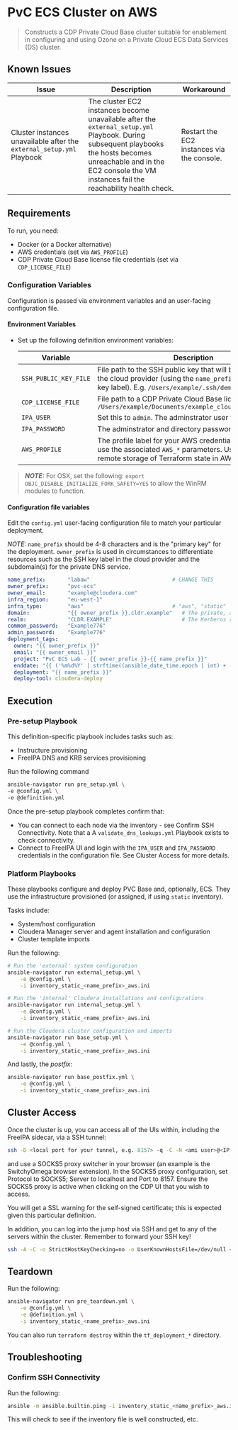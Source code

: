 # PvC ECS Cluster on AWS

> Constructs a CDP Private Cloud Base cluster suitable for enablement in configuring and using Ozone on a Private Cloud ECS Data Services (DS) cluster.

## Known Issues

| Issue | Description | Workaround |
|-------|-------------|------------|
| Cluster instances unavailable after the `external_setup.yml` Playbook | The cluster EC2 instances become unavailable after the `external_setup.yml` Playbook. During subsequent playbooks the hosts becomes unreachable and in the EC2 console the VM instances fail the reachability health check. | Restart the EC2 instances via the console. |

## Requirements

To run, you need:

* Docker (or a Docker alternative)
* AWS credentials (set via `AWS_PROFILE`)
* CDP Private Cloud Base license file credentials (set via `CDP_LICENSE_FILE`)

### Configuration Variables

Configuration is passed via environment variables and an user-facing configuration file.

#### Environment Variables

* Set up the following definition environment variables:

    | Variable | Description | Status |
    |----------|-------------|--------|
    | `SSH_PUBLIC_KEY_FILE` | File path to the SSH public key that will be uploaded to the cloud provider (using the `name_prefix` variable as the key label). E.g. `/Users/example/.ssh/demo_ops.pub` | Mandatory |
    | `CDP_LICENSE_FILE` | File path to a CDP Private Cloud Base license. E.g. `/Users/example/Documents/example_cloudera_license.txt` | Mandatory |
    | `IPA_USER` | Set this to `admin`. The adminstrator user for FreeIPA.  | Mandatory |
    | `IPA_PASSWORD` | The adminstrator and directory password for FreeIPA | Mandatory |
    | `AWS_PROFILE` | The profile label for your AWS credentials. Otherwise, use the associated `AWS_*` parameters. Used also for remote storage of Terraform state in AWS. | Mandatory |

> **_NOTE:_** For OSX, set the following: `export OBJC_DISABLE_INITIALIZE_FORK_SAFETY=YES` to allow the WinRM modules to function.

#### Configuration file variables

Edit the `config.yml` user-facing configuration file to match your particular deployment.

*NOTE:* `name_prefix` should be 4-8 characters and is the "primary key" for the deployment. `owner_prefix` is used in circumstances to differentiate resources such as the SSH key label in the cloud provider and the subdomain(s) for the private DNS service.

```yaml
name_prefix:       "labaw"                          # CHANGE THIS
owner_prefix:      "pvc-ecs"                        
owner_email:       "example@cloudera.com"            
infra_region:      "eu-west-1"                      
infra_type:        "aws"                            # "aws", "static"
domain:            "{{ owner_prefix }}.cldr.example"   # The private, adhoc subdomain (name_prefix.owner_prefix.cldr.demo)
realm:             "CLDR.EXAMPLE"                      # The Kerberos realm
common_password:   "Example776"                   
admin_password:    "Example776"                   
deployment_tags:
  owner: "{{ owner_prefix }}"
  email: "{{ owner_email }}"
  project: "PvC ECS Lab - {{ owner_prefix }}-{{ name_prefix }}"
  enddate: "{{ ('%m%d%Y' | strftime((ansible_date_time.epoch | int) + (90 * 86400))) }}"
  deployment: "{{ name_prefix }}"
  deploy-tool: cloudera-deploy
```

## Execution

### Pre-setup Playbook

This definition-specific playbook includes tasks such as:
* Instructure provisioning
* FreeIPA DNS and KRB services provisioning

Run the following command 

```bash
ansible-navigator run pre_setup.yml \
-e @config.yml \
-e @definition.yml
```

Once the pre-setup playbook completes confirm that:

* You can connect to each node via the inventory - see Confirm SSH Connectivity. Note that a A `validate_dns_lookups.yml` Playbook exists to check connectivity.
* Connect to FreeIPA UI and login with the `IPA_USER` and `IPA_PASSWORD` credentials in the configuration file. See Cluster Access for more details.

### Platform Playbooks

These playbooks configure and deploy PVC Base and, optionally, ECS. They use the infrastructure provisioned (or assigned, if using `static` inventory).

Tasks include:
* System/host configuration
* Cloudera Manager server and agent installation and configuration
* Cluster template imports

Run the following: 

```bash
# Run the 'external' system configuration
ansible-navigator run external_setup.yml \
    -e @config.yml \
    -i inventory_static_<name_prefix>_aws.ini
```

```bash
# Run the 'internal' Cloudera installations and configurations
ansible-navigator run internal_setup.yml \
    -e @config.yml \
    -i inventory_static_<name_prefix>_aws.ini
```

```bash
# Run the Cloudera cluster configuration and imports
ansible-navigator run base_setup.yml \
    -e @config.yml \
    -i inventory_static_<name_prefix>_aws.ini
```

And lastly, the _postfix_:

```bash
ansible-navigator run base_postfix.yml \
    -e @config.yml \
    -i inventory_static_<name_prefix>_aws.ini
```

## Cluster Access

Once the cluster is up, you can access all of the UIs within, including the FreeIPA sidecar, via a SSH tunnel:

```bash
ssh -D <local port for your tunnel, e.g. 8157> -q -C -N <ami user>@<IP address of jump host>
```

and use a SOCKS5 proxy switcher in your browser (an example is the SwitchyOmega browser extension).
In the SOCKS5 proxy configuration, set Protocol to SOCKS5; Server to localhost and Port to 8157. Ensure the SOCKS5 proxy is active when clicking on the CDP UI that you wish to access.

You will get a SSL warning for the self-signed certificate; this is expected given this particular definition.

In addition, you can log into the jump host via SSH and get to any of the servers within the cluster. Remember to forward your SSH key!

```bash
ssh -A -C -o StrictHostKeyChecking=no -o UserKnownHostsFile=/dev/null <ami user>@<IP address of jump host>
```

## Teardown

Run the following: 

```bash
ansible-navigator run pre_teardown.yml \
    -e @config.yml \
    -e @definition.yml \
    -i inventory_static_<name_prefix>_aws.ini
```

You can also run `terraform destroy` within the `tf_deployment_*` directory.

## Troubleshooting

### Confirm SSH Connectivity

Run the following:

```bash
ansible -m ansible.builtin.ping -i inventory_static_<name_prefix>_aws.ini all
```

This will check to see if the inventory file is well constructed, etc.
